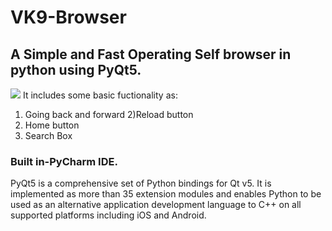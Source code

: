 # VK9-Browser
## A Simple and Fast Operating Self browser in python using PyQt5.
![](https://repository-images.githubusercontent.com/367868467/74686580-b680-11eb-9326-847e11f9c659)
It includes some basic fuctionality as:
1) Going back and forward
2)Reload button
3) Home button
4) Search Box

### Built in-PyCharm IDE. 
PyQt5 is a comprehensive set of Python bindings for Qt v5. It is implemented as more than 35 extension modules 
and enables Python to be used as an alternative application development language to C++ 
on all supported platforms including iOS and Android.
